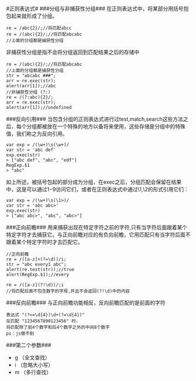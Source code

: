 #正则表达式#
###分组与非捕获性分组###
在正则表达式中，将某部分用括号抱包起来就形成了分组。
```
re = /abc{2}/;//将匹配abcc
re = /(abc){2}/;//将匹配abcabc
//上面的分组都是捕获性分组
```
非捕获性分组是指不会将分组返回到匹配结果之后的存储中
```
re = /(abc){2}/;//将匹配abcabc
//上面的分组都是捕获性分组
str = "abcabc ###";
arr = re.exec(str);
alert(arr[1]);//abc
//非捕获性分组 (?:)
re = /(?:abc){2}/;
arr = re.exec(str);
alert(arr[1]);//undefined
```

###反向引用###
当包含分组的正则表达式进行过test,match,search这些方法之后，每个分组都被放在一个特殊的地方以备将来使用，这些存储是分组中的特殊值，我们称之为反向引用。
```
var exp = /(\w+)\s(\w+)/
var str = 'abc def'
exp.exec(str)
> ["abc def", "abc", "edf"]
RegExp.$1
> "abc"
```
如上所述，被括号包起的部分成为分组，在exec之后，分组匹配会保留在结果中，这是可以通过$1-$9访问它们，或者在正则表达式中通过\1,\2的形式引用它们：
```
var exp = /(\w+)\s(\1>)/
var str = 'abc abc>'
exp.exec(str)
> ["abc abc>", "abc", "abc>"]
```

###正向前瞻###
用来捕获出现在特定字符之前的字符,只有当字符后面跟着某个特定字符才去捕获它。与正向前瞻对应的有负向前瞻，它用匹配只有当字符后面不跟着某个特定字符时才去匹配它。
```
//正向前瞻
re = /([a-z]+(?=\d))/i;
str = "abc every1 abc";
alert(re.test(str));//true
alert(RegExp.$1);//every

re = /([a-z](?!\d))/;i
//将匹配后面不包含数字的字母,并且不会返回(?!\d)中的内容
```
###反向前瞻###
与正向前瞻功能相反，反向前瞻匹配的是前面的字符
```
表达式 "(?<=\d{4})\d+(?=\d{4})" 
在匹配 "1234567890123456" 时，
将匹配除了前4个数字和后4个数字之外的中间8个数字
ps：js做不到

```

###第二个参数###
* g （全文查找）
* i （忽略大小写）
* m （多行查找）
